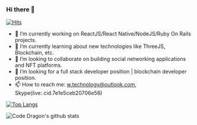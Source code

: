 ### Hi there 👋

[![Hits](https://hits.seeyoufarm.com/api/count/incr/badge.svg?url=https%3A%2F%2Fgithub.com%2Fprogramming-enthusiast%2Fhit-counter)](https://hits.seeyoufarm.com)

- 🔭 I’m currently working on ReactJS/React Native/NodeJS/Ruby On Rails projects.
- 🌱 I’m currently learning about new technologies like ThreeJS, Blockchain, etc.
- 👯 I’m looking to collaborate on building social networking applications and NFT platforms.
- 🤔 I’m looking for a full stack developer position | blockchain developer position.
- 📫 How to reach me: w.technology@outlook.com, Skype(live:.cid.7e1e5ceb20706e56)

[![Top Langs](https://github-readme-stats.vercel.app/api/top-langs/?username=programming-enthusiast)](https://github.com/anuraghazra/github-readme-stats)

![Code Dragon's github stats](https://github-readme-stats.vercel.app/api?username=programming-enthusiast&show_icons=true&theme=vue)
